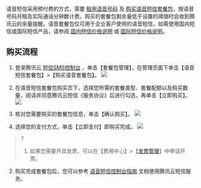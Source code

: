 语音短信采用预付费的方式，需要 [租用语音号码](https://console.cloud.tencent.com/smsv2/buyNumber/1400148502/1/20) 及 [购买语音短信套餐包](https://buy.cloud.tencent.com/voice)，按语音号码月租及实际通话分钟数计费。购买的套餐包剩余量低于设置的阈值时会收到腾讯云的余量提醒。语音套餐包仅可用于企业客户使用的语音短信，如需使用国内短信或国际短信产品，请参阅 [国内短信价格说明](https://cloud.tencent.com/document/product/382/18058) 或 [国际短信价格说明](https://cloud.tencent.com/document/product/382/18051)。

## 购买流程
1. 登录腾讯云 [短信SMS控制台](https://console.cloud.tencent.com/smsv2) ，单击【套餐包管理】，在管理页面下单击【语音短信套餐包】>【购买语音套餐包】。
![](https://main.qcloudimg.com/raw/d1f4a006b2c5a030fed5c06558ab3fdf.png)

2. 在语音短信套餐包购买页下，选择您所需的套餐类型、套餐配额以及购买数量，阅读并同意腾讯云短信《服务协议》后进行勾选，再单击【立即购买】。
![](https://main.qcloudimg.com/raw/85567460c158ebb8d5af8af3f8353810.png)

3. 核对您需要购买的套餐包信息，单击【确认购买】。
![](https://main.qcloudimg.com/raw/d06608747121a5fda3f0c9d63e84a38d.png)


4. 选择您的支付方式，单击【立即支付】即购买完成。
![](https://main.qcloudimg.com/raw/9ce7d721a4db30844544cabe96bbb296.png)

>? 
>1. 如果您需要开具发票，可以在【费用中心】>【[发票管理](https://console.cloud.tencent.com/account/invoice)】中申请开票。
2. 购买完成套餐包后，您可以参考 [语音短信控制台指南](https://cloud.tencent.com/document/product/382/13482) 文档使用腾讯云短信服务。
